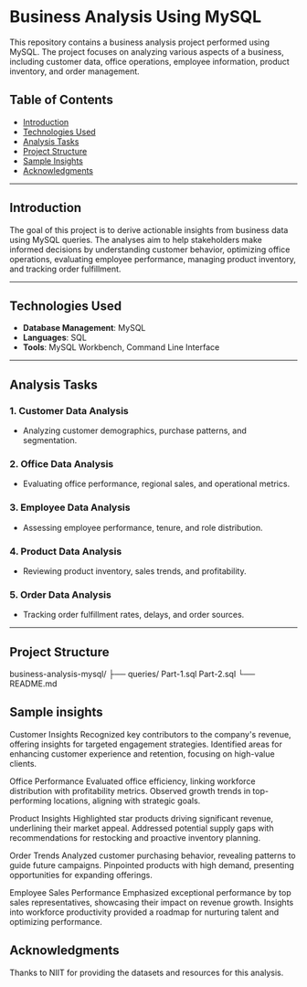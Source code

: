 # Business Analysis Using MySQL

This repository contains a business analysis project performed using MySQL. The project focuses on analyzing various aspects of a business, including customer data, office operations, employee information, product inventory, and order management. 

## Table of Contents
- [Introduction](#introduction)
- [Technologies Used](#technologies-used)
- [Analysis Tasks](#analysis-tasks)
- [Project Structure](#project-structure)
- [Sample Insights](#sample-insights)
- [Acknowledgments](#acknowledgments)

---

## Introduction
The goal of this project is to derive actionable insights from business data using MySQL queries. The analyses aim to help stakeholders make informed decisions by understanding customer behavior, optimizing office operations, evaluating employee performance, managing product inventory, and tracking order fulfillment.

---

## Technologies Used
- **Database Management**: MySQL
- **Languages**: SQL
- **Tools**: MySQL Workbench, Command Line Interface

---

## Analysis Tasks
### 1. Customer Data Analysis
- Analyzing customer demographics, purchase patterns, and segmentation.

### 2. Office Data Analysis
- Evaluating office performance, regional sales, and operational metrics.

### 3. Employee Data Analysis
- Assessing employee performance, tenure, and role distribution.

### 4. Product Data Analysis
- Reviewing product inventory, sales trends, and profitability.

### 5. Order Data Analysis
- Tracking order fulfillment rates, delays, and order sources.

---

## Project Structure
business-analysis-mysql/
├── queries/
Part-1.sql
Part-2.sql
└── README.md

## Sample insights
Customer Insights
Recognized key contributors to the company's revenue, offering insights for targeted engagement strategies.
Identified areas for enhancing customer experience and retention, focusing on high-value clients.

Office Performance
Evaluated office efficiency, linking workforce distribution with profitability metrics.
Observed growth trends in top-performing locations, aligning with strategic goals.

Product Insights
Highlighted star products driving significant revenue, underlining their market appeal.
Addressed potential supply gaps with recommendations for restocking and proactive inventory planning.

Order Trends
Analyzed customer purchasing behavior, revealing patterns to guide future campaigns.
Pinpointed products with high demand, presenting opportunities for expanding offerings.

Employee Sales Performance
Emphasized exceptional performance by top sales representatives, showcasing their impact on revenue growth.
Insights into workforce productivity provided a roadmap for nurturing talent and optimizing performance.

## Acknowledgments
Thanks to NIIT for providing the datasets and resources for this analysis.
